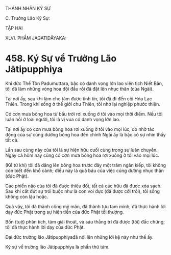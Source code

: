 THÁNH NHÂN KÝ SỰ

C. Trưởng Lão Ký Sự:

TẬP HAI

XLVI. PHẨM JAGATIDĀYAKA:

# 458. Ký Sự về Trưởng Lão Jātipupphiya

Khi đức Thế Tôn Padumuttara, bậc có danh vọng lớn lao viên tịch Niết Bàn, tôi đã làm những vòng hoa đội đầu rồi đã đặt lên nhục thân (của Ngài).

Tại nơi ấy, sau khi làm cho tâm được tịnh tín, tôi đã đi đến cõi Hóa Lạc Thiên. Trong khi sống ở thế giới chư Thiên, tôi nhớ lại nghiệp phước thiện.

Có cơn mưa bông hoa từ bầu trời rơi xuống ở tôi vào mọi thời điểm. Nếu tôi luân hồi ở loài người, tôi là vị vua có danh vọng lớn lao.

Tại nơi ấy có cơn mưa bông hoa rơi xuống ở tôi vào mọi lúc, do nhờ tác động của sự cúng dường bông hoa đến chính Ngài ấy là bậc có sự nhìn thấy tất cả.

Lần sau cùng này của tôi là sự hiện hữu cuối cùng trong sự luân chuyển. Ngay cả hôm nay cũng có cơn mưa bông hoa rơi xuống ở tôi vào mọi lúc.

(Kể từ khi) tôi đã dâng lên bông hoa trước đây một trăm ngàn kiếp, tôi không còn biết đến khổ cảnh; điều này là quả báu của việc cúng dường nhục thân (đức Phật).

Các phiền não của tôi đã được thiêu đốt, tất cả các hữu đã được xóa sạch. Sau khi cắt đứt sự trói buộc như là con voi đực (đã được cởi trói), tôi sống không còn lậu hoặc.

Quả vậy, tôi đã thành công mỹ mãn, đã thành tựu tam minh, đã thực hành lời dạy đức Phật trong sự hiện tiền của đức Phật tối thượng.

Bốn (tuệ) phân tích, tám giải thoát, và sáu thắng trí đã được (tôi) đắc chứng; tôi đã thực hành lời dạy của đức Phật.

Đại đức trưởng lão Jātipupphiyađã nói lên những lời kệ này như thế ấy.

Ký sự về trưởng lão Jātipupphiya là phần thứ tám.
